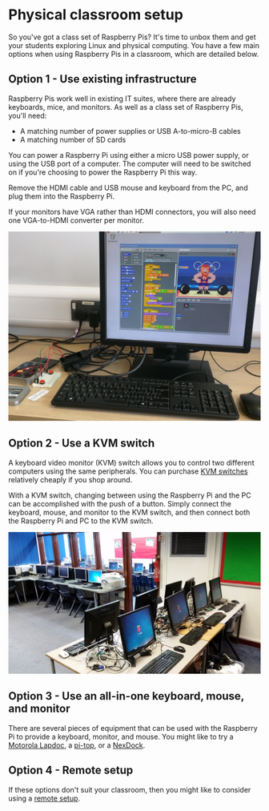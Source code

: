 # Physical classroom setup

So you've got a class set of Raspberry Pis? It's time to unbox them and get your students exploring Linux and physical computing. You have a few main options when using Raspberry Pis in a classroom, which are detailed below.

## Option 1 - Use existing infrastructure

Raspberry Pis work well in existing IT suites, where there are already keyboards, mice, and monitors. As well as a class set of Raspberry Pis, you'll need:

- A matching number of power supplies or USB A-to-micro-B cables
- A matching number of SD cards

You can power a Raspberry Pi using either a micro USB power supply, or using the USB port of a computer. The computer will need to be switched on if you're choosing to power the Raspberry Pi this way.

Remove the HDMI cable and USB mouse and keyboard from the PC, and plug them into the Raspberry Pi.

If your monitors have VGA rather than HDMI connectors, you will also need one VGA-to-HDMI converter per monitor.

![pc-setup](images/pc-setup.jpg)

## Option 2 - Use a KVM switch

A keyboard video monitor (KVM) switch allows you to control two different computers using the same peripherals.
You can purchase [KVM switches](http://www.ebuyer.com/store/Networking/cat/KVM-Switches) relatively cheaply if you shop around.

With a KVM switch, changing between using the Raspberry Pi and the PC can be accomplished with the push of a button. Simply connect the keyboard, mouse, and monitor to the KVM switch, and then connect both the Raspberry Pi and PC to the KVM switch.

![kvm](images/kvm-setup.jpg)

## Option 3 - Use an all-in-one keyboard, mouse, and monitor

There are several pieces of equipment that can be used with the Raspberry Pi to provide a keyboard, monitor, and mouse. You might like to try a [Motorola Lapdoc](http://www.amazon.com/AT-Laptop-Dock-Motorola-ATRIX/dp/B004M17D62), a [pi-top](https://www.pi-top.com/), or a [NexDock](http://nexdock.com/).

## Option 4 - Remote setup

If these options don't suit your classroom, then you might like to consider using a [remote setup](remote.md).
